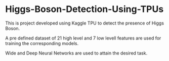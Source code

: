 # Higgs-Boson-Detection-Using-TPUs

This is project developed using Kaggle TPU to detect the presence of Higgs Boson.

A pre defined dataset of 21 high level and 7 low levell features are used for training the corresponding models.

Wide and Deep Neural Networks are used to attain the desired task.
